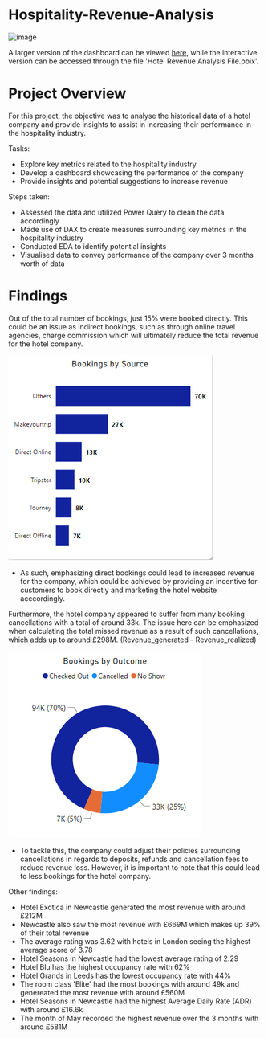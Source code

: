 # Hospitality-Revenue-Analysis
![image](https://github.com/Justin-Data/Hospitality-Revenue-Analysis-PowerBI/assets/137729013/deba6187-cdd8-4642-a715-bc7dc093b10d)


A larger version of the dashboard can be viewed [here](https://github.com/Justin-Data/Hospitality-Revenue-Analysis-PowerBI/blob/main/Hotel%20Dashboard%20Picture.png), while the interactive version can be accessed through the file 'Hotel Revenue Analysis File.pbix'.








# Project Overview
For this project, the objective was to analyse the historical data of a hotel company and provide insights to assist in increasing their performance in the hospitality industry.

Tasks:
- Explore key metrics related to the hospitality industry
- Develop a dashboard showcasing the performance of the company
- Provide insights and potential suggestions to increase revenue

Steps taken:

- Assessed the data and utilized Power Query to clean the data accordingly
- Made use of DAX to create measures surrounding key metrics in the hospitality industry
- Conducted EDA to identify potential insights
- Visualised data to convey performance of the company over 3 months worth of data

# Findings

Out of the total number of bookings, just 15% were booked directly. This could be an issue as indirect bookings, such as through online travel agencies, charge commission which will ultimately reduce the total revenue for the hotel company.

![Bookings](bookings.png)

- As such, emphasizing direct bookings could lead to increased revenue for the company, which could be achieved by providing an incentive for customers to book directly and marketing the hotel website acccordingly.

Furthermore, the hotel company appeared to suffer from many booking cancellations with a total of around 33k. The issue here can be emphasized when calculating the total missed revenue as a result of such cancellations, which adds up to around £298M. (Revenue_generated - Revenue_realized)

![Bookings Outcome](outcome.png)

- To tackle this, the company could adjust their policies surrounding cancellations in regards to deposits, refunds and cancellation fees to reduce revenue loss. However, it is important to note that this could lead to less bookings for the hotel company.


Other findings:

- Hotel Exotica in Newcastle generated the most revenue with around £212M
- Newcastle also saw the most revenue with £669M which makes up 39% of their total revenue
- The average rating was 3.62 with hotels in London seeing the highest average score of 3.78
- Hotel Seasons in Newcastle had the lowest average rating of 2.29
- Hotel Blu has the highest occupancy rate with 62%
- Hotel Grands in Leeds has the lowest occupancy rate with 44%
- The room class 'Elite' had the most bookings with around 49k and genereated the most revenue with around £560M
- Hotel Seasons in Newcastle had the highest Average Daily Rate (ADR) with around £16.6k
- The month of May recorded the highest revenue over the 3 months with around £581M
